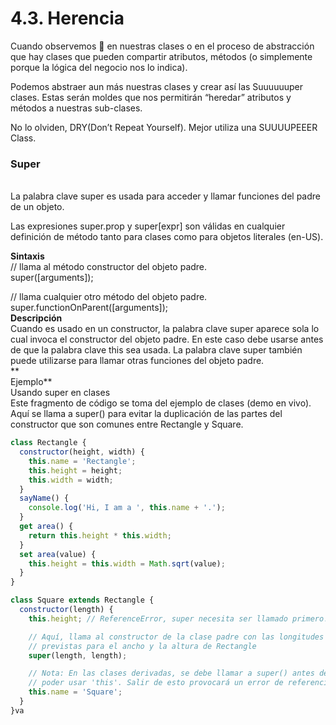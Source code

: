 # 4.3. Herencia

Cuando observemos 👀 en nuestras clases o en el proceso de abstracción que hay clases que pueden compartir atributos, métodos (o simplemente porque la lógica del negocio nos lo indica).&#x20;

Podemos abstraer aun más nuestras clases y crear así las Suuuuuuper clases. Estas serán moldes que nos permitirán “heredar” atributos y métodos a nuestras sub-clases.

No lo olviden, DRY(Don’t Repeat Yourself). Mejor utiliza una SUUUUPEEER Class.



### **Super**

\
La palabra clave super es usada para acceder y llamar funciones del padre de un objeto.

Las expresiones super.prop y super\[expr] son válidas en cualquier definición de método tanto para clases como para objetos literales (en-US).

**Sintaxis**\
// llama al método constructor del objeto padre.\
super(\[arguments]);

// llama cualquier otro método del objeto padre.\
super.functionOnParent(\[arguments]);\
**Descripción**\
Cuando es usado en un constructor, la palabra clave super aparece sola lo cual invoca el constructor del objeto padre. En este caso debe usarse antes de que la palabra clave this sea usada. La palabra clave super también puede utilizarse para llamar otras funciones del objeto padre.\
\*\*\
Ejemplo\*\*\
Usando super en clases\
Este fragmento de código se toma del ejemplo de clases (demo en vivo). Aquí se llama a super() para evitar la duplicación de las partes del constructor que son comunes entre Rectangle y Square.

```javascript
class Rectangle {
  constructor(height, width) {
    this.name = 'Rectangle';
    this.height = height;
    this.width = width;
  }
  sayName() {
    console.log('Hi, I am a ', this.name + '.');
  }
  get area() {
    return this.height * this.width;
  }
  set area(value) {
    this.height = this.width = Math.sqrt(value);
  }
}

class Square extends Rectangle {
  constructor(length) {
    this.height; // ReferenceError, super necesita ser llamado primero!

    // Aquí, llama al constructor de la clase padre con las longitudes
    // previstas para el ancho y la altura de Rectangle
    super(length, length);

    // Nota: En las clases derivadas, se debe llamar a super() antes de
    // poder usar 'this'. Salir de esto provocará un error de referencia.
    this.name = 'Square';
  }
}va
```
